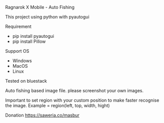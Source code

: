 Ragnarok X Mobile - Auto Fishing

This project using python with pyautogui

Requirement
- pip install pyautogui
- pip install Pillow

Support OS
- Windows
- MacOS
- Linux

Tested on bluestack

Auto fishing based image file. please screenshot your own images.

Important to set region with your custom position to make faster recognise the image.
Example = region(left, top, width, hight)

Donation
https://saweria.co/masbur
